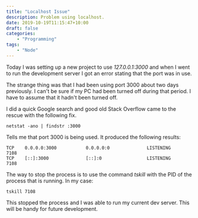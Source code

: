 ```yaml
---
title: "Localhost Issue"
description: Problem using localhost.
date: 2019-10-19T11:15:47+10:00
draft: false
categories:
    - "Programming"
tags:
    - "Node"
---
```


Today I was setting up a new project to use *127.0.0.1:3000* and when I went to run the development server I got an error stating that the port was in use.

The strange thing was that I had been using port 3000 about two days previously. I can't be sure if my PC had been turned off during that period. I have to assume that it hadn't been turned off.

I did a quick Google search and good old Stack Overflow came to the rescue with the following fix.

    netstat -ano | findstr :3000

Tells me that port 3000 is being used. It produced the following results:

    TCP    0.0.0.0:3000           0.0.0.0:0              LISTENING       7108
    TCP    [::]:3000              [::]:0                 LISTENING       7108

The way to stop the process is to use the command *tskill* with the PID of the process that is running. In my case:

    tskill 7108

This stopped the process and I was able to run my current dev server. This will be handy for future development.

